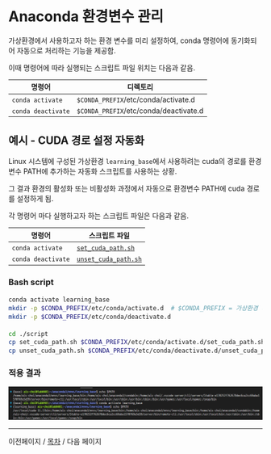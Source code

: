 # Anaconda 환경변수 관리

가상환경에서 사용하고자 하는 환경 변수를 미리 설정하여, conda 명령어에 동기화되어 자동으로 처리하는 기능을 제공함. <br/>

이때 명령어에 따라 실행되는 스크립트 파일 위치는 다음과 같음.<br/>

| 명령어               | 디렉토리                               |
| -------------------- | -------------------------------------- |
| `conda activate`     | `$CONDA_PREFIX`/etc/conda/activate.d   |
| `conda deactivate`   | `$CONDA_PREFIX`/etc/conda/deactivate.d |

## 예시 - CUDA 경로 설정 자동화

Linux 시스템에 구성된 가상환경 `learning_base`에서 사용하려는 cuda의 경로를 환경변수 PATH에 추가하는 자동화 스크립트를 사용하는 상황.<br/>

그 결과 환경의 활성화 또는 비활성화 과정에서 자동으로 환경변수 PATH에 cuda 경로를 설정하게 됨.<br/>

각 명령어 마다 실행하고자 하는 스크립트 파일은 다음과 같음.

| 명령어               | 스크립트 파일                                       |
| -------------------- | --------------------------------------------------- |
| `conda activate`     | [`set_cuda_path.sh`](./script/set_cuda_path.sh)     |
| `conda deactivate`   | [`unset_cuda_path.sh`](./script/unset_cuda_path.sh) |


### Bash script

```bash
conda activate learning_base
mkdir -p $CONDA_PREFIX/etc/conda/activate.d  # $CONDA_PREFIX = 가상환경 디렉토리
mkdir -p $CONDA_PREFIX/etc/conda/deactivate.d

cd ./script
cp set_cuda_path.sh $CONDA_PREFIX/etc/conda/activate.d/set_cuda_path.sh
cp unset_cuda_path.sh $CONDA_PREFIX/etc/conda/deactivate.d/unset_cuda_path.sh
```

### 적용 결과
![결과_이미지](./img_source/saving_environment%20variable_000.png)


------------------------------------------------------------------------------------------------------------
이전페이지 / [목차](./README.md) / 다음 페이지